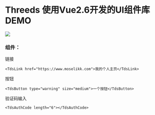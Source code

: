 # Threeds 使用Vue2.6开发的UI组件库DEMO
![](https://less-1251975755.cos.ap-beijing.myqcloud.com/2022-08-28%2020.03.47.png)
### 组件：
链接
```vue
<TdsLink href="https://www.moselikk.com">我的个人主页</TdsLink>
```
按钮
```vue
<TdsButton type="warning" size="medium">一个按钮</TdsButton>
```
验证码输入
```vue
<TdsAuthCode length="6"></TdsAuthCode>
```





